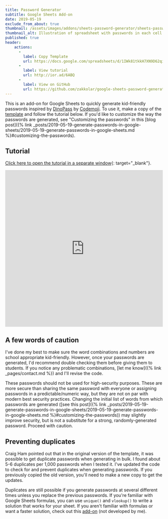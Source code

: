 ```yaml
---
title: Password Generator
subtitle: Google Sheets Add-on
date: 2019-05-19
exclude_from_about: true
thumbnail: /assets/images/addons/sheets-password-generator/sheets-password-generator.png
thumbnail_alt: Illustration of spreadsheet with passwords in each cell.
published: true
header: 
    actions:
      -
        label: Copy Template
        url: https://docs.google.com/spreadsheets/d/1IWk81tkkH7XN9D62qiD8QZ0tG1P6G8BGDmfCuzuXryY/copy
      -
        label: View tutorial
        url: http://ior.ad/6ABQ
      -
        label: View on GitHub
        url: https://github.com/zakkolar/google-sheets-password-generator
---
```


This is an add-on for Google Sheets to quickly generate kid-friendly passwords inspired by [DinoPass](https://dinopass.com/) by [Codemoji](https://www.codemoji.com/). To use it, make a copy of the [template](https://docs.google.com/spreadsheets/d/1IWk81tkkH7XN9D62qiD8QZ0tG1P6G8BGDmfCuzuXryY/copy) and follow the tutorial below. If you'd like to customize the way the passwords are generated, see "Customizing the passwords" in this [blog post]({% link _posts/2019-05-19-generate-passwords-in-google-sheets/2019-05-19-generate-passwords-in-google-sheets.md %}#customizing-the-passwords).

## Tutorial

[Click here to open the tutorial in a separate window](http://ior.ad/6ABQ){: target="_blank"}.

<iframe src="https://www.iorad.com/player/1570698/Google-Sheets-Password-Generator-add-on?src=iframe&oembed=1"   width="100%" height="500px" style="width: 100%; height: 500px" frameborder="0" webkitallowfullscreen="webkitallowfullscreen"    mozallowfullscreen="mozallowfullscreen" allowfullscreen="allowfullscreen"></iframe>

## A few words of caution
I've done my best to make sure the word combinations and numbers are school appropriate kid-friendly. However, once your passwords are generated, I'd recommend double checking them before giving them to students. If you notice any problematic combinations, [let me know]({% link _pages/contact.md %}) and I'll revise the code.

These passwords should not be used for high-security purposes. These are more secure than sharing the same password with everyone or assigning passwords in a predictable/numeric way, but they are not on par with modern best security practices. Changing the initial list of words from which passwords are generated ([see this post]({% link _posts/2019-05-19-generate-passwords-in-google-sheets/2019-05-19-generate-passwords-in-google-sheets.md %}#customizing-the-passwords)) may slightly improve security, but is not a substitute for a strong, randomly-generated password. Proceed with caution. 

## Preventing duplicates

Craig Ham pointed out that in the original version of the template, it was possible to get duplicate passwords when generating in bulk. I found about 5-6 duplicates per 1,000 passwords when I tested it. I've updated the code to check for and prevent duplicates when generating passwords. If you previously copied the old version, you'll need to make a new copy to get the updates.

Duplicates are still possible if you generate passwords at several different times unless you replace the previous passwords. If you're familiar with Google Sheets formulas, you can use `unique()` and `vlookup()` to write a solution that works for your sheet. If you aren't familiar with formulas or want a faster solution, check out this [add-on](https://chrome.google.com/webstore/detail/remove-duplicates/bckmhokpcdnhhjldhhfpebhdfipmlbog?utm_source=permalink) (not developed by me). 
